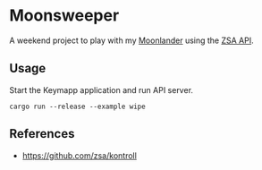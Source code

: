 # Moonsweeper

A weekend project to play with my [Moonlander](https://www.zsa.io/moonlander) using the [ZSA API](https://github.com/zsa/kontroll).

## Usage

Start the Keymapp application and run API server.
```
cargo run --release --example wipe
```

## References

- https://github.com/zsa/kontroll
